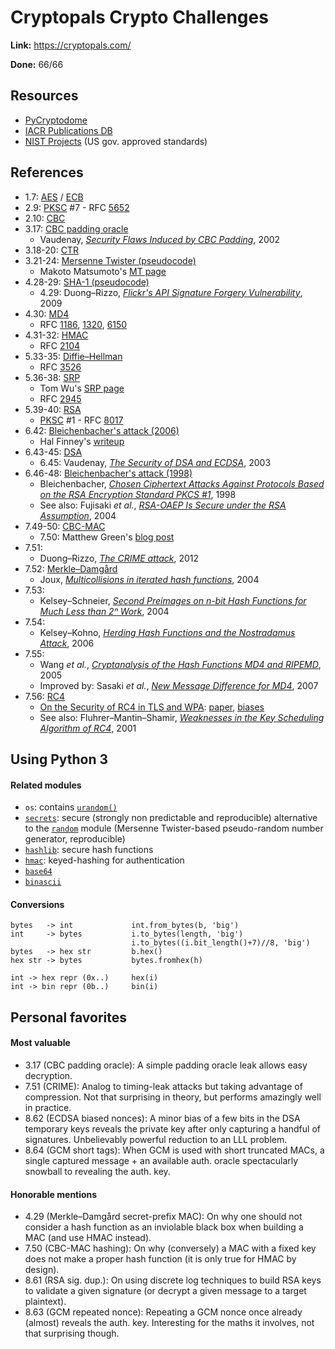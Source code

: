 # Cryptopals Crypto Challenges

**Link:** https://cryptopals.com/

**Done:** 66/66

## Resources

* [PyCryptodome](https://www.pycryptodome.org/en/latest/src/api.html)
* [IACR Publications DB](https://www.iacr.org/publications/access.php)
* [NIST Projects](https://csrc.nist.gov/projects) (US gov. approved standards)

## References

* 1.7: [AES](https://en.wikipedia.org/wiki/Advanced_Encryption_Standard) / [ECB](https://en.wikipedia.org/wiki/Block_cipher_mode_of_operation#Electronic_codebook_(ECB))
* 2.9: [PKSC](https://en.wikipedia.org/wiki/PKCS) #7 - RFC [5652](https://tools.ietf.org/html/rfc5652)
* 2.10: [CBC](https://en.wikipedia.org/wiki/Block_cipher_mode_of_operation#Cipher_block_chaining_(CBC))
* 3.17: [CBC padding oracle](https://en.wikipedia.org/wiki/Padding_oracle_attack)
  * Vaudenay, [_Security Flaws Induced by CBC Padding_](https://www.iacr.org/cryptodb/archive/2002/EUROCRYPT/2850/2850.pdf), 2002
* 3.18-20: [CTR](https://en.wikipedia.org/wiki/Block_cipher_mode_of_operation#Counter_(CTR))
* 3.21-24: [Mersenne Twister (pseudocode)](https://en.wikipedia.org/wiki/Mersenne_Twister)
  * Makoto Matsumoto's [MT page](http://www.math.sci.hiroshima-u.ac.jp/m-mat/MT/emt.html)
* 4.28-29: [SHA-1 (pseudocode)](https://en.wikipedia.org/wiki/SHA-1)
  * 4.29: Duong–Rizzo, [_Flickr's API Signature Forgery Vulnerability_](http://netifera.com/research/flickr_api_signature_forgery.pdf), 2009
* 4.30: [MD4](https://en.wikipedia.org/wiki/MD4)
  * RFC [1186](https://datatracker.ietf.org/doc/html/rfc1186), [1320](https://datatracker.ietf.org/doc/html/rfc1320), [6150](https://datatracker.ietf.org/doc/html/rfc6150)
* 4.31-32: [HMAC](https://en.wikipedia.org/wiki/HMAC)
  * RFC [2104](https://datatracker.ietf.org/doc/html/rfc2104)
* 5.33-35: [Diffie–Hellman](https://en.wikipedia.org/wiki/Diffie%E2%80%93Hellman_key_exchange)
  * RFC [3526](https://datatracker.ietf.org/doc/html/rfc3526/)
* 5.36-38: [SRP](https://en.wikipedia.org/wiki/Secure_Remote_Password_protocol)
  * Tom Wu's [SRP page](http://srp.stanford.edu/)
  * RFC [2945](https://datatracker.ietf.org/doc/html/rfc2945)
* 5.39-40: [RSA](https://en.wikipedia.org/wiki/RSA_(cryptosystem))
  * [PKSC](https://en.wikipedia.org/wiki/PKCS) #1 - RFC [8017](https://www.rfc-editor.org/rfc/rfc3447.html)
* 6.42: [Bleichenbacher's attack (2006)](https://en.wikipedia.org/wiki/Daniel_Bleichenbacher)
  * Hal Finney's [writeup](https://mailarchive.ietf.org/arch/msg/openpgp/5rnE9ZRN1AokBVj3VqblGlP63QE/)
* 6.43-45: [DSA](https://en.wikipedia.org/wiki/Digital_Signature_Algorithm)
  * 6.45: Vaudenay, [_The Security of DSA and ECDSA_](https://www.iacr.org/archive/pkc2003/25670309/25670309.pdf), 2003
* 6.46-48: [Bleichenbacher's attack (1998)](https://en.wikipedia.org/wiki/Adaptive_chosen-ciphertext_attack#Practical_attacks)
  * Bleichenbacher, [_Chosen Ciphertext Attacks Against Protocols Based on the RSA Encryption Standard PKCS #1_](https://link.springer.com/content/pdf/10.1007%2FBFb0055716.pdf), 1998
  * See also: Fujisaki _et al._, [_RSA-OAEP Is Secure under the RSA Assumption_](https://www.di.ens.fr/~pointche/Documents/Papers/2004_joc.pdf), 2004
* 7.49-50: [CBC-MAC](https://en.wikipedia.org/wiki/CBC-MAC)
  * 7.50: Matthew Green's [blog post](https://blog.cryptographyengineering.com/2013/02/15/why-i-hate-cbc-mac/)
* 7.51:
  * Duong–Rizzo, [_The CRIME attack_](http://netifera.com/research/crime/CRIME_ekoparty2012.pdf), 2012
* 7.52: [Merkle–Damgård](https://en.wikipedia.org/wiki/Merkle%E2%80%93Damg%C3%A5rd_construction)
  * Joux, [_Multicollisions in iterated hash functions_](https://www.iacr.org/archive/crypto2004/31520306/multicollisions.pdf), 2004
* 7.53:
  * Kelsey–Schneier, [_Second Preimages on n-bit Hash Functions for Much Less than 2ⁿ Work_](https://eprint.iacr.org/2004/304.pdf), 2004
* 7.54:
  * Kelsey–Kohno, [_Herding Hash Functions and the Nostradamus Attack_](https://homes.cs.washington.edu/~yoshi/papers/EC06/herding.pdf), 2006
* 7.55:
  * Wang _et al._, [_Cryptanalysis of the Hash Functions MD4 and RIPEMD_](https://www.iacr.org/archive/eurocrypt2005/34940001/34940001.pdf), 2005
  * Improved by: Sasaki _et al._, [_New Message Difference for MD4_](https://www.iacr.org/archive/fse2007/45930331/45930331.pdf), 2007
* 7.56: [RC4](https://en.wikipedia.org/wiki/RC4)
  * [On the Security of RC4 in TLS and WPA](http://www.isg.rhul.ac.uk/tls/): [paper](http://www.isg.rhul.ac.uk/tls/RC4biases.pdf), [biases](http://www.isg.rhul.ac.uk/tls/biases.pdf)
  * See also: Fluhrer–Mantin–Shamir, [_Weaknesses in the Key Scheduling Algorithm of RC4_](https://link.springer.com/content/pdf/10.1007%2F3-540-45537-X_1.pdf), 2001

## Using Python 3

#### Related modules

* `os`: contains [`urandom()`](https://docs.python.org/3/library/os.html#os.urandom)
* [`secrets`](https://docs.python.org/3/library/secrets.html): secure (strongly non predictable and reproducible) alternative to the [`random`](https://docs.python.org/3/library/random.html) module (Mersenne Twister-based pseudo-random number generator, reproducible)
* [`hashlib`](https://docs.python.org/3/library/hashlib.html): secure hash functions
* [`hmac`](https://docs.python.org/3/library/hmac.html): keyed-hashing for authentication
* [`base64`](https://docs.python.org/3/library/base64.html)
* [`binascii`](https://docs.python.org/3/library/binascii.html)

#### Conversions

```
bytes   -> int             int.from_bytes(b, 'big')
int     -> bytes           i.to_bytes(length, 'big')
                           i.to_bytes((i.bit_length()+7)//8, 'big')
bytes   -> hex str         b.hex()
hex str -> bytes           bytes.fromhex(h)
```

```
int -> hex repr (0x..)     hex(i)
int -> bin repr (0b..)     bin(i)
```

## Personal favorites

#### Most valuable

* 3.17 (CBC padding oracle): A simple padding oracle leak allows easy decryption.
* 7.51 (CRIME): Analog to timing-leak attacks but taking advantage of compression. Not that surprising in theory, but performs amazingly well in practice.
* 8.62 (ECDSA biased nonces): A minor bias of a few bits in the DSA temporary keys reveals the private key after only capturing a handful of signatures. Unbelievably powerful reduction to an LLL problem.
* 8.64 (GCM short tags): When GCM is used with short truncated MACs, a single captured message + an available auth. oracle spectacularly snowball to revealing the auth. key.

#### Honorable mentions

* 4.29 (Merkle–Damgård secret-prefix MAC): On why one should not consider a hash function as an inviolable black box when building a MAC (and use HMAC instead).
* 7.50 (CBC-MAC hashing): On why (conversely) a MAC with a fixed key does not make a proper hash function (it is only true for HMAC by design).
* 8.61 (RSA sig. dup.): On using discrete log techniques to build RSA keys to validate a given signature (or decrypt a given message to a target plaintext).
* 8.63 (GCM repeated nonce): Repeating a GCM nonce once already (almost) reveals the auth. key. Interesting for the maths it involves, not that surprising though.
